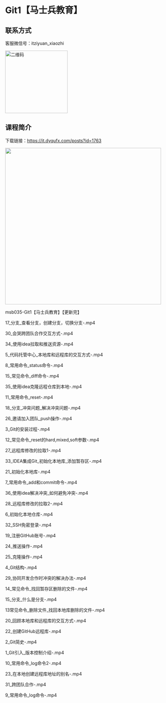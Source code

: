 # Git1【马士兵教育】

## 联系方式

客服微信号：itziyuan_xiaozhi

<img src="https://ziyuanyun.oss-cn-guangzhou.aliyuncs.com/common/20240614073449/666b82192834a.jpg" width="200" height="200" alt="二维码">

## 课程简介

下载链接：https://it.dyqufx.com/posts?id=1763

<img src="https://ziyuanyun.oss-cn-guangzhou.aliyuncs.com/yun/20240515183528/66448ff0547fa.jpg" width="500" alt="">

  msb035-Git1【马士兵教育】【更新完】

 17_分支_查看分支，创建分支，切换分支-.mp4

 30_会哭跨团队合作交互方式-.mp4

 34_使用idea拉取和推送资源-.mp4

 5_代码托管中心_本地库和远程库的交互方式-.mp4

 8_常用命令_status命令-.mp4

 15_常见命令_diff命令-.mp4

 35_使用idea克隆远程仓库到本地-.mp4

 11_常用命令_reset-.mp4

 18_分支_冲突问题_解决冲突问题-.mp4

 26_邀请加入团队_push操作-.mp4

 3_Git的安装过程-.mp4

 12_常见命令_reset的hard,mixed,soft参数-.mp4

 27_远程库修改的拉取1-.mp4

 33_IDEA集成Git_初始化本地库_添加暂存区-.mp4

 21_初始化本地库-.mp4

 7_常用命令_add和commit命令-.mp4

 36_使用idea解决冲突_如何避免冲突-.mp4

 28_远程库修改的拉取2-.mp4

 6_初始化本地仓库-.mp4

 32_SSH免密登录-.mp4

 19_注册GitHub账号-.mp4

 24_推送操作-.mp4

 25_克隆操作-.mp4

 4_Git结构-.mp4

 29_协同开发合作时冲突的解决办法-.mp4

 14_常见命令_找回暂存区删除的文件-.mp4

 15_分支_什么是分支-.mp4

 13常见命令_删除文件_找回本地库删除的文件-.mp4

 20_回顾本地库和远程库的交互方式-.mp4

 22_创建GitHub远程库-.mp4

 2_Git简史-.mp4

 1_Git引入_版本控制介绍-.mp4

 10_常用命令_log命令2-.mp4

 23_在本地创建远程库地址的别名-.mp4

 31_跨团队合作-.mp4

 9_常用命令_log命令-.mp4

  